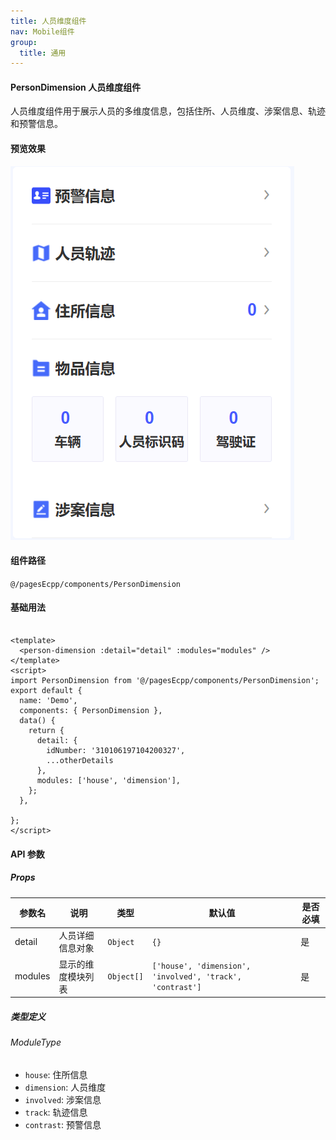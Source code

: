 ```yaml
---
title: 人员维度组件
nav: Mobile组件
group:
  title: 通用
---
```


#### PersonDimension 人员维度组件
人员维度组件用于展示人员的多维度信息，包括住所、人员维度、涉案信息、轨迹和预警信息。

#### 预览效果
![人员维度组件预览](./img/personDimension.png)

#### 组件路径
`@/pagesEcpp/components/PersonDimension`

#### 基础用法
```vue

<template>
  <person-dimension :detail="detail" :modules="modules" />
</template>
<script>
import PersonDimension from '@/pagesEcpp/components/PersonDimension';
export default {
  name: 'Demo',
  components: { PersonDimension },
  data() {
    return {
      detail: {
        idNumber: '310106197104200327',
        ...otherDetails
      },
      modules: ['house', 'dimension'],
    };
  },

};
</script>
```

#### API 参数

##### Props

| 参数名 | 说明 | 类型 | 默认值 | 是否必填 |
|--------|------|------|--------|----------|
| detail | 人员详细信息对象 | `Object` | `{}` | 是 |
| modules | 显示的维度模块列表 | `Object[]` | `['house', 'dimension', 'involved', 'track', 'contrast']` | 是 |

##### 类型定义

###### ModuleType
- `house`: 住所信息
- `dimension`: 人员维度
- `involved`: 涉案信息  
- `track`: 轨迹信息
- `contrast`: 预警信息
